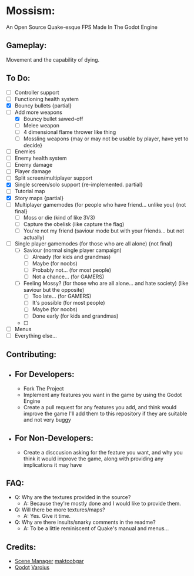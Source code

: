 # Mossism:
An Open Source Quake-esque FPS Made In The Godot Engine

## Gameplay:
Movement and the capability of dying.

## To Do:
- [ ] Controller support
- [ ] Functioning health system
- [x] Bouncy bullets {partial}
- [ ] Add more weapons
	- [x] Bouncy bullet sawed-off
	- [ ] Melee weapon
	- [ ] 4 dimensional flame thrower like thing
	- [ ] Mossling weapons {may or may not be usable by player, have yet to decide}
- [ ] Enemies
- [ ] Enemy health system
- [ ] Enemy damage
- [ ] Player damage
- [ ] Split screen/multiplayer support
- [x] Single screen/solo support {re-implemented. partial}
- [ ] Tutorial map
- [x] Story maps {partial}
- [ ] Multiplayer gamemodes (for people who have friend... unlike you) {not final}
	- [ ] Moss or die (kind of like 3V3)
	- [ ] Capture the obelisk (like capture the flag)
	- [ ] You're not my friend (saviour mode but with your friends... but not actually)
- [ ] Single player gamemodes (for those who are all alone) {not final}
	- [ ] Saviour (normal single player campaign)
		- [ ] Already (for kids and grandmas)
		- [ ] Maybe (for noobs)
		- [ ] Probably not... (for most people)
		- [ ] Not a chance... (for GAMERS)
	- [ ] Feeling Mossy? (for those who are all alone... and hate society) (like saviour but the opposite)
		- [ ] Too late... (for GAMERS)
		- [ ] It's possible (for most people)
		- [ ] Maybe (for noobs)
		- [ ] Done early (for kids and grandmas)
	- [ ] 
- [ ] Menus
- [ ] Everything else...

## Contributing:

- ## For Developers:
	- Fork The Project
	- Implement any features you want in the game by using the Godot Engine
	- Create a pull request for any features you add, and think would improve the game I'll add them to this repository if they are suitable and not very buggy

- ## For Non-Developers:
	- Create a disccusion asking for the feature you want, and why you think it would improve the game, along with providing any implications it may have

## FAQ:
- Q: Why are the textures provided in the source?
	- A: Because they're mostly done and I would like to provide them.
- Q: Will there be more textures/maps?
	- A: Yes. Give it time.
- Q: Why are there insults/snarky comments in the readme?
	- A: To be a little reminiscent of Quake's manual and menus...

## Credits:

- [Scene Manager](https://github.com/maktoobgar/scene_manager) [maktoobgar](https://github.com/maktoobgar)
- [Qodot](https://github.com/QodotPlugin/Qodot) [Varoius](https://github.com/QodotPlugin/Qodot/graphs/contributors)